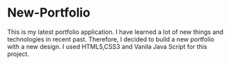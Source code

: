 # New-Portfolio
This is my latest portfolio application. I have learned a lot of new things and technologies in recent past. Therefore, I decided to build a new portfolio with a new design.
I used HTML5,CSS3 and Vanila Java Script for this project.
